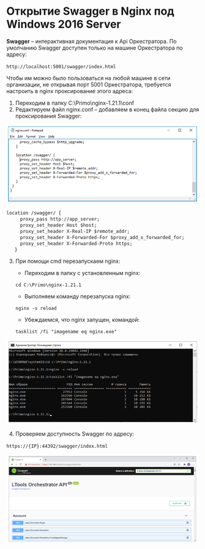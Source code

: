 # Открытие Swagger в Nginx под Windows 2016 Server

**Swagger** – интерактивная документация к Api Оркестратора. По умолчанию Swagger доступен только на машине Оркестратора по адресу: 

`http://localhost:5001/swagger/index.html`

Чтобы им можно было пользоваться на любой машине в сети организации, не открывая порт 5001 Оркестратора, требуется настроить в nginx проксирование этого адреса:

1. Переходим в папку C:\Primo\nginx-1.21.1\conf
2. Редактируем файл nginx.conf – добавляем в конец файла секцию для проксирования Swagger:

![](../../../../orchestrator-new/resources/install/windows/additional-components-win/swagger-nginx-1.PNG)

```
location /swagger/ {
     proxy_pass http://app_server;
     proxy_set_header Host $host;
     proxy_set_header X-Real-IP $remote_addr;
     proxy_set_header X-Forwarded-For $proxy_add_x_forwarded_for;
     proxy_set_header X-Forwarded-Proto https;
   }
```
3. При помощи cmd перезапускаем nginx:

    * Переходим в папку с установленным nginx: 
    ```
    cd C:\Primo\nginx-1.21.1
    ```
    * Выполняем команду перезапуска nginx: 
    ```
    nginx -s reload
    ```
    * Убеждаемся, что nginx запущен, командой: 
    ```
    tasklist /fi "imagename eq nginx.exe" 
    ```

![](../../../../orchestrator-new/resources/install/windows/additional-components-win/swagger-nginx-2.PNG)

4. Проверяем доступность Swagger по адресу:

`https://{IP}:44392/swagger/index.html`

![](../../../../orchestrator-new/resources/install/windows/additional-components-win/swagger-nginx-3.PNG)
